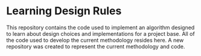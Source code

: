 # Learning Design Rules
This repository contains the code used to implement an algorithm designed to learn about design choices and implementations for a project base. All of the code used to develop the current methodology resides here. A new repository was created to represent the current methodology and code. 
